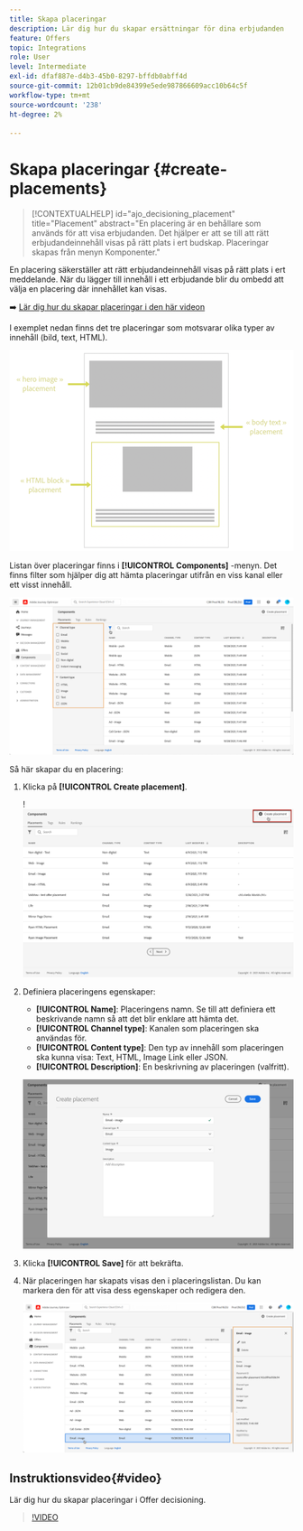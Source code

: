 ```yaml
---
title: Skapa placeringar
description: Lär dig hur du skapar ersättningar för dina erbjudanden
feature: Offers
topic: Integrations
role: User
level: Intermediate
exl-id: dfaf887e-d4b3-45b0-8297-bffdb0abff4d
source-git-commit: 12b01cb9de84399e5ede987866609acc10b64c5f
workflow-type: tm+mt
source-wordcount: '238'
ht-degree: 2%

---
```


# Skapa placeringar {#create-placements}

>[!CONTEXTUALHELP]
>id="ajo_decisioning_placement"
>title="Placement"
>abstract="En placering är en behållare som används för att visa erbjudanden. Det hjälper er att se till att rätt erbjudandeinnehåll visas på rätt plats i ert budskap. Placeringar skapas från menyn Komponenter."

En placering säkerställer att rätt erbjudandeinnehåll visas på rätt plats i ert meddelande. När du lägger till innehåll i ett erbjudande blir du ombedd att välja en placering där innehållet kan visas.

➡️ [Lär dig hur du skapar placeringar i den här videon](#video)

I exemplet nedan finns det tre placeringar som motsvarar olika typer av innehåll (bild, text, HTML).

![](../assets/offers_placement_schema.png)

Listan över placeringar finns i **[!UICONTROL Components]** -menyn. Det finns filter som hjälper dig att hämta placeringar utifrån en viss kanal eller ett visst innehåll.

![](../assets/placements_filter.png)

Så här skapar du en placering:

1. Klicka på **[!UICONTROL Create placement]**.

   !![](../assets/offers_placement_creation.png)

1. Definiera placeringens egenskaper:

   * **[!UICONTROL Name]**: Placeringens namn. Se till att definiera ett beskrivande namn så att det blir enklare att hämta det.
   * **[!UICONTROL Channel type]**: Kanalen som placeringen ska användas för.
   * **[!UICONTROL Content type]**: Den typ av innehåll som placeringen ska kunna visa: Text, HTML, Image Link eller JSON.
   * **[!UICONTROL Description]**: En beskrivning av placeringen (valfritt).

   ![](../assets/offers_placement_creation_properties.png)

1. Klicka **[!UICONTROL Save]** för att bekräfta.

1. När placeringen har skapats visas den i placeringslistan. Du kan markera den för att visa dess egenskaper och redigera den.

   ![](../assets/placement_created.png)

## Instruktionsvideo{#video}

Lär dig hur du skapar placeringar i Offer decisioning.

>[!VIDEO](https://video.tv.adobe.com/v/329372?quality=12)

